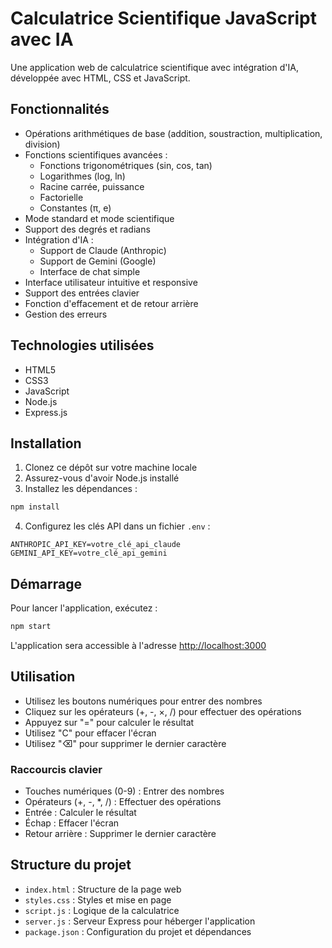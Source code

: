 # Calculatrice Scientifique JavaScript avec IA

Une application web de calculatrice scientifique avec intégration d'IA, développée avec HTML, CSS et JavaScript.

## Fonctionnalités

- Opérations arithmétiques de base (addition, soustraction, multiplication, division)
- Fonctions scientifiques avancées :
  - Fonctions trigonométriques (sin, cos, tan)
  - Logarithmes (log, ln)
  - Racine carrée, puissance
  - Factorielle
  - Constantes (π, e)
- Mode standard et mode scientifique
- Support des degrés et radians
- Intégration d'IA :
  - Support de Claude (Anthropic)
  - Support de Gemini (Google)
  - Interface de chat simple
- Interface utilisateur intuitive et responsive
- Support des entrées clavier
- Fonction d'effacement et de retour arrière
- Gestion des erreurs

## Technologies utilisées

- HTML5
- CSS3
- JavaScript
- Node.js
- Express.js

## Installation

1. Clonez ce dépôt sur votre machine locale
2. Assurez-vous d'avoir Node.js installé
3. Installez les dépendances :

```bash
npm install
```

4. Configurez les clés API dans un fichier `.env` :

```
ANTHROPIC_API_KEY=votre_clé_api_claude
GEMINI_API_KEY=votre_clé_api_gemini
```

## Démarrage

Pour lancer l'application, exécutez :

```bash
npm start
```

L'application sera accessible à l'adresse [http://localhost:3000](http://localhost:3000)

## Utilisation

- Utilisez les boutons numériques pour entrer des nombres
- Cliquez sur les opérateurs (+, -, ×, /) pour effectuer des opérations
- Appuyez sur "=" pour calculer le résultat
- Utilisez "C" pour effacer l'écran
- Utilisez "⌫" pour supprimer le dernier caractère

### Raccourcis clavier

- Touches numériques (0-9) : Entrer des nombres
- Opérateurs (+, -, *, /) : Effectuer des opérations
- Entrée : Calculer le résultat
- Échap : Effacer l'écran
- Retour arrière : Supprimer le dernier caractère

## Structure du projet

- `index.html` : Structure de la page web
- `styles.css` : Styles et mise en page
- `script.js` : Logique de la calculatrice
- `server.js` : Serveur Express pour héberger l'application
- `package.json` : Configuration du projet et dépendances
